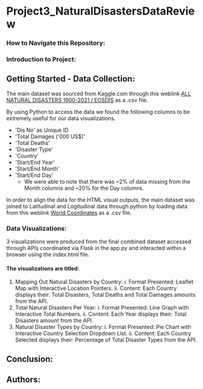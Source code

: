 # Project3_NaturalDisastersDataReview

### How to Navigate this Repository:


### Introduction to Project:


## Getting Started - Data Collection:
The main dataset was sourced from Kaggle.com through this weblink [ALL NATURAL DISASTERS 1900-2021 / EOSDIS](https://www.kaggle.com/datasets/brsdincer/all-natural-disasters-19002021-eosdis "ALL NATURAL DISASTERS 1900-2021 / EOSDIS") as a .csv file.

By using Python to access the data we found the following columns to be extremely useful for our data visualizations.
*  'Dis No' as Unique ID
*  'Total Damages ('000 US$)'
*  'Total Deaths'
*  'Disaster Type'
*  'Country'
*  'Start/End Year'
*  'Start/End Month'
*  'Start/End Day'
    * We were able to note that there was ~2% of data missing from the Month columns and ~20% for the Day columns.

In order to align the data for the HTML visual outputs, the main dataset was joined to Latitudinal and Logitudinal data through python by loading data from this weblink [World Coordinates](https://www.kaggle.com/datasets/parulpandey/world-coordinates "World Coordinates") as a .csv file.

### Data Visualizations:
3 visualizations were produced from the final combined dataset accessed through APIs coordinated via Flask in the app.py and interacted within a browser using the index.html file.

#### The visualizations are titled:
1. Mapping Out Natural Disasters by Country:
    i. Format Presented: Leaflet Map with Interactive Location Pointers.
    ii. Content: Each Country displays their: Total Disasters, Total Deaths and Total Damages amounts from the API.
3. Total Natural Disasters Per Year:
    i. Format Presented: Line Graph with Interactive Total Numbers.
    ii. Content: Each Year displays their: Total Disasters amount from the API.
5. Natural Disaster Types by Country:
    i. Format Presented: Pie Chart with Interactive Country Selection Dropdown List.
    ii. Content: Each Country Selected displays their: Percentage of Total Disaster Types from the API.

## Conclusion:


## Authors:
